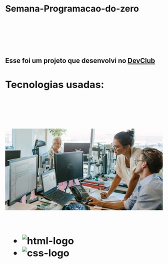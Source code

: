 <h1>Semana-Programacao-do-zero<h1>
<br>
<br>
<h2>Esse foi um projeto que desenvolvi no <a href="http://rodolfomori.com.br/devclub">DevClub<a><h2>

<h2>Tecnologias usadas:<h2>
<br>
<br>

<img src="https://github.com/Fernando231-web/Semana-Programacao-do-zero/blob/master/Escritorio%20de%20Contabilidade.jpg?raw=true">
<br>
<br>

* <img src="https://img.shields.io/badge/HTML-239120?style=for-the-badge&logo=html5&logoColor=white" alt="html-logo"/>
 
* <img src="https://img.shields.io/badge/CSS-239120?&style=for-the-badge&logo=css3&logoColor=white" alt="css-logo"/>
